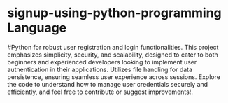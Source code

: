 # signup-using-python-programming Language
#Python for robust user registration and login functionalities. This project emphasizes simplicity, security, and scalability, designed to cater to both beginners and experienced developers looking to implement user authentication in their applications. Utilizes file handling for data persistence, ensuring seamless user experience across sessions. Explore the code to understand how to manage user credentials securely and efficiently, and feel free to contribute or suggest improvements!.
